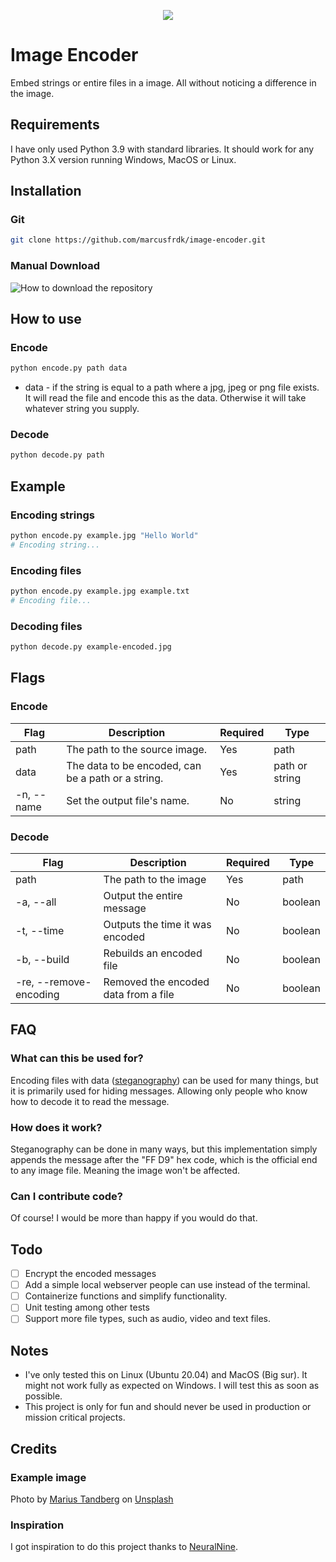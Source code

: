 <p align="center"><img src="https://i.imgur.com/Uo1Ad45.png" /></p>

# Image Encoder

Embed strings or entire files in a image. All without noticing a difference in the image.

## Requirements

I have only used Python 3.9 with standard libraries. It should work for any Python 3.X version running Windows, MacOS or Linux.

## Installation

### Git

```sh
git clone https://github.com/marcusfrdk/image-encoder.git
```

### Manual Download

![How to download the repository](https://i.imgur.com/BsmZ4qH.png)

## How to use

### Encode

```sh
python encode.py path data
```

- data - if the string is equal to a path where a jpg, jpeg or png file exists. It will read the file and encode this as the data. Otherwise it will take whatever string you supply.

### Decode

```sh
python decode.py path
```

## Example

### Encoding strings

```sh
python encode.py example.jpg "Hello World"
# Encoding string...
```

### Encoding files

```sh
python encode.py example.jpg example.txt
# Encoding file...
```

### Decoding files

```sh
python decode.py example-encoded.jpg
```

## Flags

### Encode

| Flag       | Description                                         | Required | Type            |
| ---------- | --------------------------------------------------- | -------- | --------------- |
| path       | The path to the source image.                       | Yes      | path            |
| data       | The data to be encoded, can be a path or a string.  | Yes      | path or string  |
| -n, --name | Set the output file's name.                         | No       | string          |

### Decode

| Flag                   | Description                          | Required  | Type    |
| ---------------------- | ------------------------------------ | --------- | ------- |
| path                   | The path to the image                | Yes       | path    |
| -a, --all              | Output the entire message            | No        | boolean |
| -t, --time             | Outputs the time it was encoded      | No        | boolean |
| -b, --build            | Rebuilds an encoded file             | No        | boolean |
| -re, --remove-encoding | Removed the encoded data from a file | No        | boolean |

## FAQ

### What can this be used for?

Encoding files with data ([steganography](https://en.wikipedia.org/wiki/Steganography)) can be used for many things, but it is primarily used for hiding messages. Allowing only people who know how to decode it to read the message.

### How does it work?

Steganography can be done in many ways, but this implementation simply appends the message after the "FF D9" hex code, which is the official end to any image file. Meaning the image won't be affected.

### Can I contribute code?

Of course! I would be more than happy if you would do that.

## Todo

- [ ] Encrypt the encoded messages
- [ ] Add a simple local webserver people can use instead of the terminal.
- [ ] Containerize functions and simplify functionality.
- [ ] Unit testing among other tests
- [ ] Support more file types, such as audio, video and text files.

## Notes

- I've only tested this on Linux (Ubuntu 20.04) and MacOS (Big sur). It might not work fully as expected on Windows. I will test this as soon as possible.
- This project is only for fun and should never be used in production or mission critical projects.

## Credits

### Example image

Photo by [Marius Tandberg](https://unsplash.com/@mbtandberg?utm_source=unsplash&utm_medium=referral&utm_content=creditCopyText) on [Unsplash](https://unsplash.com/photos/USw5NJ6Lkxw)

### Inspiration

I got inspiration to do this project thanks to [NeuralNine](https://www.youtube.com/watch?v=r-7d3w5xerY).
